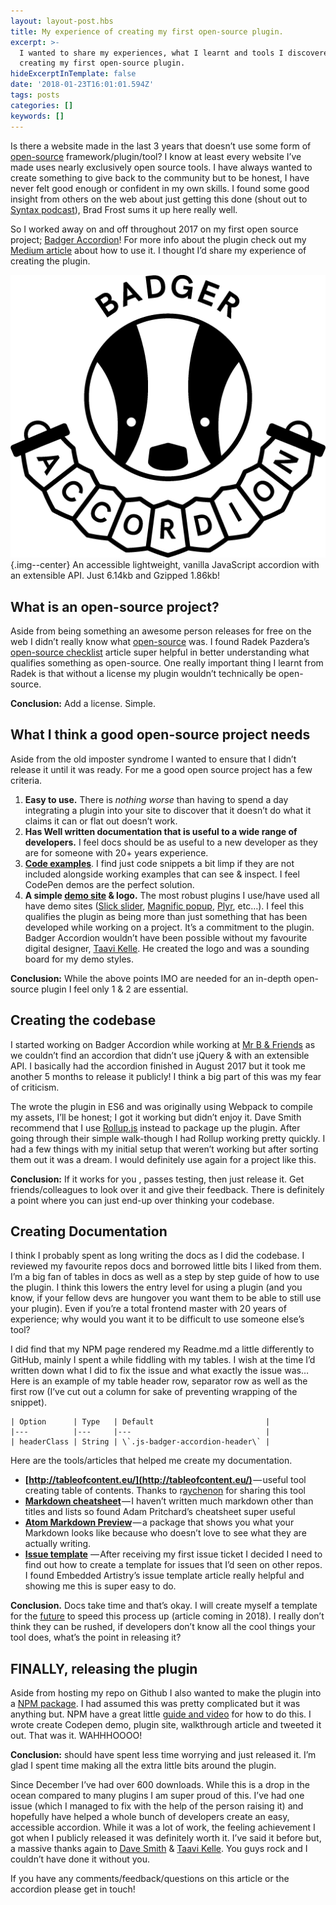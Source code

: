 ```yaml
---
layout: layout-post.hbs
title: My experience of creating my first open-source plugin.
excerpt: >-
  I wanted to share my experiences, what I learnt and tools I discovered while
  creating my first open-source plugin.
hideExcerptInTemplate: false  
date: '2018-01-23T16:01:01.594Z'
tags: posts
categories: []
keywords: []
---
```


Is there a website made in the last 3 years that doesn’t use some form of [open-source](http://www.wpbeginner.com/glossary/open-source/) framework/plugin/tool? I know at least every website I’ve made uses nearly exclusively open source tools. I have always wanted to create something to give back to the community but to be honest, I have never felt good enough or confident in my own skills. I found some good insight from others on the web about just getting this done (shout out to [Syntax podcast](https://syntax.fm/)), Brad Frost sums it up here really well.

So I worked away on and off throughout 2017 on my first open source project; [Badger Accordion](http://ba.northernbadger.co.uk)! For more info about the plugin check out my [Medium article](https://medium.com/@stuartjnelson/badger-accordion-an-accessible-light-weight-vanilla-javascript-accordion-with-an-extensible-api-a34128922822) about how to use it. I thought I’d share my experience of creating the plugin.

![An accessible lightweight, vanilla JavaScript accordion with an extensible API. Just 6.14kb and Gzipped 1.86kb!](/assets/img/1__qhqhlH9ej4PikT3tpUp6fQ.png){.img--center}
An accessible lightweight, vanilla JavaScript accordion with an extensible API. Just 6.14kb and Gzipped 1.86kb!

## What is an open-source project?

Aside from being something an awesome person releases for free on the web I didn’t really know what [open-source](https://hackernoon.com/tagged/open-source) was. I found Radek Pazdera’s [open-source checklist](http://radek.io/2015/11/23/release-checklist/) article super helpful in better understanding what qualifies something as open-source. One really important thing I learnt from Radek is that without a license my plugin wouldn’t technically be open-source.

**Conclusion:** Add a license. Simple.

## What I think a good open-source project needs

Aside from the old imposter syndrome I wanted to ensure that I didn’t release it until it was ready. For me a good open source project has a few criteria.

1.  <b>Easy to use.</b> There is _nothing worse_ than having to spend a day integrating a plugin into your site to discover that it doesn’t do what it claims it can or flat out doesn’t work.
2.  <b>Has Well written documentation that is useful to a wide range of developers.</b> I feel docs should be as useful to a new developer as they are for someone with 20+ years experience.
3.  <b>[Code examples](https://codepen.io/stuartjnelson/pen/WZpxqY)</b>. I find just code snippets a bit limp if they are not included alongside working examples that can see & inspect. I feel CodePen demos are the perfect solution.
4.  <b>A simple [demo site](http://ba.northernbadger.co.uk) & logo.</b> The most robust plugins I use/have used all have demo sites ([Slick slider](http://kenwheeler.github.io/slick/), [Magnific popup](http://dimsemenov.com/plugins/magnific-popup/), [Plyr](https://plyr.io/), etc…). I feel this qualifies the plugin as being more than just something that has been developed while working on a project. It’s a commitment to the plugin. Badger Accordion wouldn’t have been possible without my favourite digital designer, [Taavi Kelle](http://taavetkelle.co.uk/). He created the logo and was a sounding board for my demo styles.

**Conclusion:** While the above points IMO are needed for an in-depth open-source plugin I feel only 1 & 2 are essential.

## Creating the codebase

I started working on Badger Accordion while working at [Mr B & Friends](http://mrbandfriends.co.uk) as we couldn’t find an accordion that didn’t use jQuery & with an extensible API. I basically had the accordion finished in August 2017 but it took me another 5 months to release it publicly! I think a big part of this was my fear of criticism.

The wrote the plugin in ES6 and was originally using Webpack to compile my assets, I’ll be honest; I got it working but didn’t enjoy it. Dave Smith recommend that I use [Rollup.js](https://rollupjs.org/) instead to package up the plugin. After going through their simple walk-though I had Rollup working pretty quickly. I had a few things with my initial setup that weren’t working but after sorting them out it was a dream. I would definitely use again for a project like this.

**Conclusion:** If it works for you , passes testing, then just release it. Get friends/colleagues to look over it and give their feedback. There is definitely a point where you can just end-up over thinking your codebase.

## Creating Documentation

I think I probably spent as long writing the docs as I did the codebase. I reviewed my favourite repos docs and borrowed little bits I liked from them. I’m a big fan of tables in docs as well as a step by step guide of how to use the plugin. I think this lowers the entry level for using a plugin (and you know, if your fellow devs are hungover you want them to be able to still use your plugin). Even if you’re a total frontend master with 20 years of experience; why would you want it to be difficult to use someone else’s tool?

I did find that my NPM page rendered my Readme.md a little differently to GitHub, mainly I spent a while fiddling with my tables. I wish at the time I’d written down what I did to fix the issue and what exactly the issue was… Here is an example of my table header row, separator row as well as the first row (I’ve cut out a column for sake of preventing wrapping of the snippet).

```
| Option      | Type   | Default                         |
|---          |---     |---                              |
| headerClass | String | \`.js-badger-accordion-header\` |
```

Here are the tools/articles that helped me create my documentation.

*   <b>[http://tableofcontent.eu/](http://tableofcontent.eu/)</b> — useful tool creating table of contents. Thanks to r[aychenon](https://github.com/raychenon) for sharing this tool
*   <b>[Markdown cheatsheet](https://github.com/adam-p/markdown-here/wiki/Markdown-Cheatsheet)</b> — I haven’t written much markdown other than titles and lists so found Adam Pritchard’s cheatsheet super useful
*   <b>[Atom Markdown Preview](https://atom.io/packages/markdown-preview)</b> — a package that shows you what your Markdown looks like because who doesn’t love to see what they are actually writing.
*   <b>[Issue template](https://embeddedartistry.com/blog/2017/8/18/a-github-issue-template-for-your-projects)</b> — After receiving my first issue ticket I decided I need to find out how to create a template for issues that I’d seen on other repos. I found Embedded Artistry’s issue template article really helpful and showing me this is super easy to do.

**Conclusion.** Docs take time and that’s okay. I will create myself a template for the [future](https://hackernoon.com/tagged/future) to speed this process up (article coming in 2018). I really don’t think they can be rushed, if developers don’t know all the cool things your tool does, what’s the point in releasing it?

## FINALLY, releasing the plugin

Aside from hosting my repo on Github I also wanted to make the plugin into a [NPM package](http://npmjs.com/package/badger-accordion). I had assumed this was pretty complicated but it was anything but. NPM have a great little [guide and video](https://docs.npmjs.com/getting-started/publishing-npm-packages) for how to do this. I wrote create Codepen demo, plugin site, walkthrough article and tweeted it out. That was it. WAHHHOOOO!

**Conclusion:** should have spent less time worrying and just released it. I’m glad I spent time making all the extra little bits around the plugin.

Since December I’ve had over 600 downloads. While this is a drop in the ocean compared to many plugins I am super proud of this. I’ve had one issue (which I managed to fix with the help of the person raising it) and hopefully have helped a whole bunch of developers create an easy, accessible accordion. While it was a lot of work, the feeling achievement I got when I publicly released it was definitely worth it. I’ve said it before but, a massive thanks again to [Dave Smith](https://aheadcreative.co.uk/) & [Taavi Kelle](http://taavetkelle.co.uk). You guys rock and I couldn’t have done it without you.

If you have any comments/feedback/questions on this article or the accordion please get in touch!
